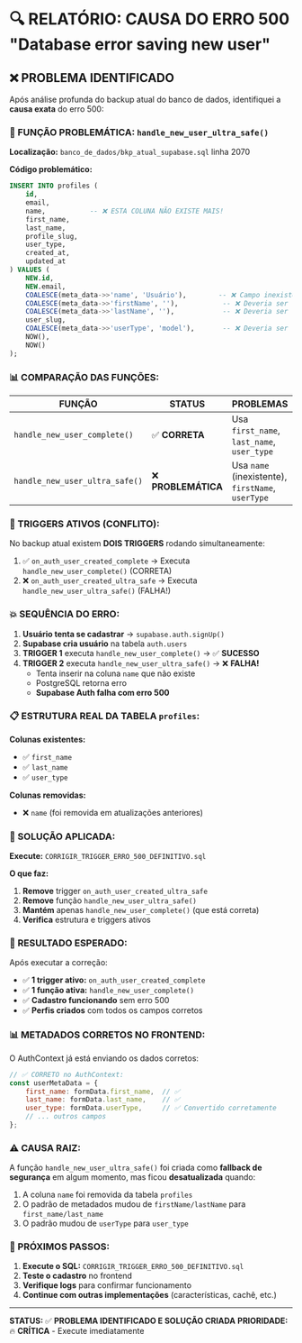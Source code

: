 # 🔍 RELATÓRIO: CAUSA DO ERRO 500 "Database error saving new user"

## **❌ PROBLEMA IDENTIFICADO**

Após análise profunda do backup atual do banco de dados, identifiquei a **causa exata** do erro 500:

### **🚨 FUNÇÃO PROBLEMÁTICA: `handle_new_user_ultra_safe()`**

**Localização:** `banco_de_dados/bkp_atual_supabase.sql` linha 2070

**Código problemático:**
```sql
INSERT INTO profiles (
    id,
    email,
    name,           -- ❌ ESTA COLUNA NÃO EXISTE MAIS!
    first_name,
    last_name,
    profile_slug,
    user_type,
    created_at,
    updated_at
) VALUES (
    NEW.id,
    NEW.email,
    COALESCE(meta_data->>'name', 'Usuário'),        -- ❌ Campo inexistente
    COALESCE(meta_data->>'firstName', ''),           -- ❌ Deveria ser 'first_name'
    COALESCE(meta_data->>'lastName', ''),            -- ❌ Deveria ser 'last_name' 
    user_slug,
    COALESCE(meta_data->>'userType', 'model'),       -- ❌ Deveria ser 'user_type'
    NOW(),
    NOW()
);
```

### **📊 COMPARAÇÃO DAS FUNÇÕES:**

| FUNÇÃO | STATUS | PROBLEMAS |
|--------|---------|-----------|
| `handle_new_user_complete()` | ✅ **CORRETA** | Usa `first_name`, `last_name`, `user_type` |
| `handle_new_user_ultra_safe()` | ❌ **PROBLEMÁTICA** | Usa `name` (inexistente), `firstName`, `userType` |

### **🔗 TRIGGERS ATIVOS (CONFLITO):**

No backup atual existem **DOIS TRIGGERS** rodando simultaneamente:

1. ✅ `on_auth_user_created_complete` → Executa `handle_new_user_complete()` (CORRETA)
2. ❌ `on_auth_user_created_ultra_safe` → Executa `handle_new_user_ultra_safe()` (FALHA!)

### **💥 SEQUÊNCIA DO ERRO:**

1. **Usuário tenta se cadastrar** → `supabase.auth.signUp()`
2. **Supabase cria usuário** na tabela `auth.users` 
3. **TRIGGER 1** executa `handle_new_user_complete()` → ✅ **SUCESSO**
4. **TRIGGER 2** executa `handle_new_user_ultra_safe()` → ❌ **FALHA!**
   - Tenta inserir na coluna `name` que não existe
   - PostgreSQL retorna erro
   - **Supabase Auth falha com erro 500**

### **📋 ESTRUTURA REAL DA TABELA `profiles`:**

**Colunas existentes:**
- ✅ `first_name` 
- ✅ `last_name`
- ✅ `user_type`

**Colunas removidas:**
- ❌ `name` (foi removida em atualizações anteriores)

### **🔧 SOLUÇÃO APLICADA:**

**Execute:** `CORRIGIR_TRIGGER_ERRO_500_DEFINITIVO.sql`

**O que faz:**
1. **Remove** trigger `on_auth_user_created_ultra_safe`
2. **Remove** função `handle_new_user_ultra_safe()`  
3. **Mantém** apenas `handle_new_user_complete()` (que está correta)
4. **Verifica** estrutura e triggers ativos

### **🎯 RESULTADO ESPERADO:**

Após executar a correção:

- ✅ **1 trigger ativo:** `on_auth_user_created_complete`
- ✅ **1 função ativa:** `handle_new_user_complete()`
- ✅ **Cadastro funcionando** sem erro 500
- ✅ **Perfis criados** com todos os campos corretos

### **📊 METADADOS CORRETOS NO FRONTEND:**

O AuthContext já está enviando os dados corretos:

```javascript
// ✅ CORRETO no AuthContext:
const userMetaData = {
    first_name: formData.first_name,  // ✅ 
    last_name: formData.last_name,    // ✅
    user_type: formData.userType,     // ✅ Convertido corretamente
    // ... outros campos
};
```

### **⚠️ CAUSA RAIZ:**

A função `handle_new_user_ultra_safe()` foi criada como **fallback de segurança** em algum momento, mas ficou **desatualizada** quando:

1. A coluna `name` foi removida da tabela `profiles`
2. O padrão de metadados mudou de `firstName/lastName` para `first_name/last_name`
3. O padrão mudou de `userType` para `user_type`

### **🚀 PRÓXIMOS PASSOS:**

1. **Execute o SQL:** `CORRIGIR_TRIGGER_ERRO_500_DEFINITIVO.sql`
2. **Teste o cadastro** no frontend
3. **Verifique logs** para confirmar funcionamento
4. **Continue com outras implementações** (características, cachê, etc.)

---

**STATUS:** ✅ **PROBLEMA IDENTIFICADO E SOLUÇÃO CRIADA** 
**PRIORIDADE:** 🔥 **CRÍTICA** - Execute imediatamente 